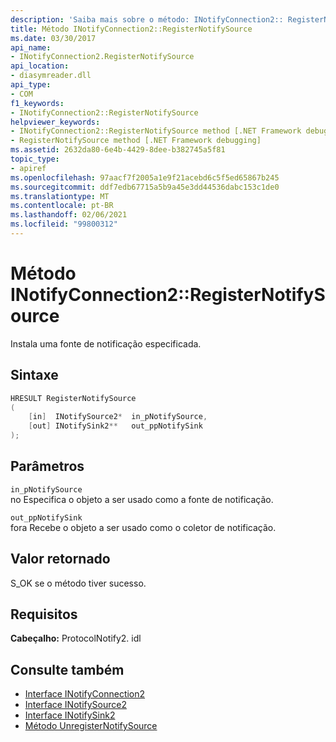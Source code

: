 ```yaml
---
description: 'Saiba mais sobre o método: INotifyConnection2:: RegisterNotifySource'
title: Método INotifyConnection2::RegisterNotifySource
ms.date: 03/30/2017
api_name:
- INotifyConnection2.RegisterNotifySource
api_location:
- diasymreader.dll
api_type:
- COM
f1_keywords:
- INotifyConnection2::RegisterNotifySource
helpviewer_keywords:
- INotifyConnection2::RegisterNotifySource method [.NET Framework debugging]
- RegisterNotifySource method [.NET Framework debugging]
ms.assetid: 2632da80-6e4b-4429-8dee-b382745a5f81
topic_type:
- apiref
ms.openlocfilehash: 97aacf7f2005a1e9f21acebd6c5f5ed65867b245
ms.sourcegitcommit: ddf7edb67715a5b9a45e3dd44536dabc153c1de0
ms.translationtype: MT
ms.contentlocale: pt-BR
ms.lasthandoff: 02/06/2021
ms.locfileid: "99800312"
---
```

# <a name="inotifyconnection2registernotifysource-method"></a>Método INotifyConnection2::RegisterNotifySource

Instala uma fonte de notificação especificada.  
  
## <a name="syntax"></a>Sintaxe  
  
```cpp  
HRESULT RegisterNotifySource  
(  
    [in]  INotifySource2*  in_pNotifySource,  
    [out] INotifySink2**   out_ppNotifySink  
);  
```  
  
## <a name="parameters"></a>Parâmetros  

 `in_pNotifySource`  
 no Especifica o objeto a ser usado como a fonte de notificação.  
  
 `out_ppNotifySink`  
 fora Recebe o objeto a ser usado como o coletor de notificação.  
  
## <a name="return-value"></a>Valor retornado  

 S_OK se o método tiver sucesso.  
  
## <a name="requirements"></a>Requisitos  

 **Cabeçalho:** ProtocolNotify2. idl  
  
## <a name="see-also"></a>Consulte também

- [Interface INotifyConnection2](inotifyconnection2-interface.md)
- [Interface INotifySource2](inotifysource2-interface.md)
- [Interface INotifySink2](inotifysink2-interface.md)
- [Método UnregisterNotifySource](inotifyconnection2-unregisternotifysource-method.md)
